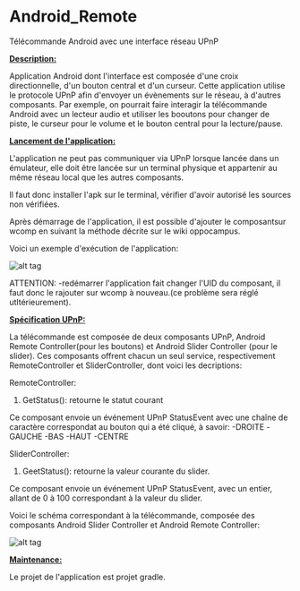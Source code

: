 # Android_Remote
Télécommande Android avec une interface réseau UPnP

<strong><u>Description:</u></strong>

Application Android dont l'interface est composée d'une croix directionnelle, d'un bouton central et d'un curseur.
Cette application utilise le protocole UPnP afin d'envoyer un évènements sur le réseau, à d'autres composants.
Par exemple, on pourrait faire interagir la télécommande Android avec un lecteur audio et utiliser les booutons pour changer
de piste, le curseur pour le volume et le bouton central pour la lecture/pause.


<strong><u>Lancement de l'application:</u></strong>

L'application ne peut pas communiquer via UPnP lorsque lancée dans un émulateur, elle doit être lancée sur un terminal 
physique et appartenir au même réseau local que les autres composants.

Il faut donc installer l'apk sur le terminal, vérifier d'avoir autorisé les sources non vérifiées.

Après démarrage de l'application, il est possible d'ajouter le composantsur wcomp en suivant la méthode décrite sur le wiki oppocampus.

Voici un exemple d'exécution de l'application:

![alt tag](https://github.com/components-upnp/Android_Remote/blob/master/CaptureTelecommande.png)

ATTENTION: 
  -redémarrer l'application fait changer l'UID du composant, il faut donc le rajouter sur wcomp à nouveau.(ce problème sera réglé utltérieurement).
  
  
<strong><u>Spécification UPnP:</u></strong>

La télécommande est composée de deux composants UPnP, Android Remote Controller(pour les boutons) et Android Slider Controller (pour le slider). Ces composants offrent chacun un seul service, respectivement RemoteController et SliderController, dont voici les decriptions:

RemoteController:

  1) GetStatus(): retourne le statut courant

Ce composant envoie un événement UPnP StatusEvent avec une chaîne de caractère correspondat au bouton qui a été cliqué, à savoir:
  -DROITE
  -GAUCHE
  -BAS
  -HAUT
  -CENTRE


SliderController:

  1) GeetStatus(): retourne la valeur courante du slider.
  
Ce composant envoie un événement UPnP StatusEvent, avec un entier, allant de 0 à 100 correspondant à la valeur du slider.

Voici le schéma correspondant à la télécommande, composée des composants Android Slider Controller et Android Remote Controller:

![alt tag](https://github.com/components-upnp/Android_Remote/blob/master/telecommande(1).png)

  
<strong><u>Maintenance:</u></strong>

Le projet de l'application est projet gradle.
  
